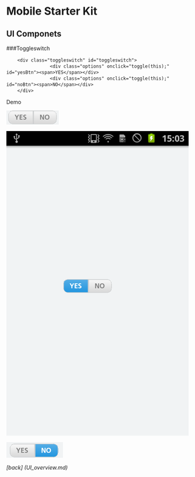 Mobile Starter Kit
================================

UI Componets
--------------------------------

###Toggleswitch


		
		<div class="toggleswitch" id="toggleswitch">	
					<div class="options" onclick="toggle(this);" id="yesBtn"><span>YES</span></div>
					<div class="options" onclick="toggle(this);" id="noBtn"><span>NO</span></div>
		</div> 
	

Demo


![alt text][toggleWithoutSelection]

[toggleWithoutSelection]: ../screenshots/toggleWithoutSelection.png "Demo"


![alt text][toggleYesSelection]

[toggleYesSelection]: ../screenshots/toggleYesSelection.png "Demo"


![alt text][toggleswitchNoSelection]

[toggleswitchNoSelection]: ../screenshots/toggleswitchNoSelection.png "Demo"

*[back] (UI_overview.md)*  
